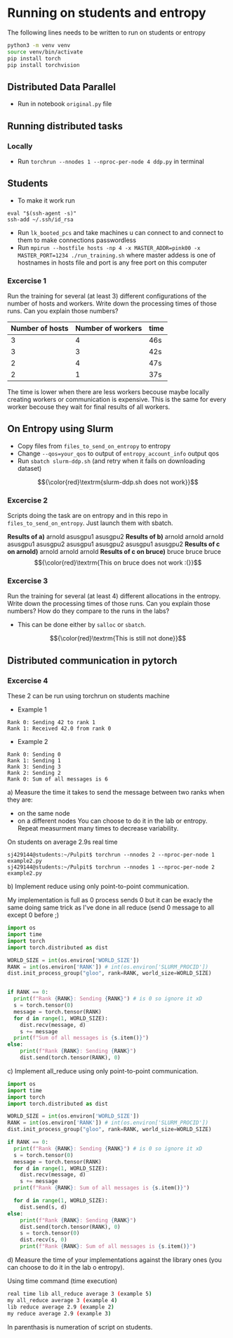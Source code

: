 # Running on students and entropy

The following lines needs to be written to run on students or entropy
```bash
python3 -m venv venv
source venv/bin/activate
pip install torch
pip install torchvision
```

## Distributed Data Parallel
- Run in notebook `original.py` file

## Running distributed tasks
### Locally

- Run `torchrun --nnodes 1 --nproc-per-node 4 ddp.py` in terminal
## Students
- To make it work run
```
eval "$(ssh-agent -s)"
ssh-add ~/.ssh/id_rsa
```
- Run `lk_booted_pcs` and take machines u can connect to and connect to them to make connections passwordless
- Run `mpirun --hostfile hosts -np 4 -x MASTER_ADDR=pink00 -x MASTER_PORT=1234 ./run_training.sh` where master addess is one of hostnames in hosts file and port is any free port on this computer

### Excercise 1

Run the training for several (at least 3) different configurations of the number of hosts and workers. Write down the processing times of those runs. Can you explain those numbers?

| Number of hosts | Number of workers | time |
| --------------- | ----------------- | ---- |
|        3        |        4          |  46s |
|        3        |        3          |  42s |
|        2        |        4          |  47s |
|        2        |        1          |  37s |

The time is lower when there are less workers becouse maybe locally creating workers or communication is expensive. This is the same for every worker becouse they wait for final results of all workers.

## On Entropy using Slurm
- Copy files from `files_to_send_on_entropy` to entropy
- Change `--qos=your_qos` to output of `entropy_account_info` output qos
- Run `sbatch slurm-ddp.sh` (and retry when it fails on downloading dataset)

$${\color{red}\textrm{slurm-ddp.sh does not work}}$$

### Excercise 2
Scripts doing the task are on entropy and in this repo in `files_to_send_on_entropy`. Just launch them with sbatch.

**Results of a)**
arnold
asusgpu1
asusgpu2
**Results of b)**
arnold
arnold
arnold
asusgpu1
asusgpu2
asusgpu1
asusgpu2
asusgpu1
asusgpu2
**Results of c on arnold)**
arnold
arnold
arnold
**Results of c on bruce)**
bruce
bruce
bruce
$${\color{red}\textrm{This on bruce does not work :(}}$$

### Excercise 3

Run the training for several (at least 4) different allocations in the entropy. Write down the processing times of those runs. Can you explain those numbers? How do they compare to the runs in the labs?

- This can be done either by `salloc` or `sbatch`.

$${\color{red}\textrm{This is still not done}}$$

## Distributed communication in pytorch
### Excercise 4
These 2 can be run using torchrun on students machine

- Example 1
```
Rank 0: Sending 42 to rank 1
Rank 1: Received 42.0 from rank 0
```
- Example 2
```
Rank 0: Sending 0
Rank 1: Sending 1
Rank 3: Sending 3
Rank 2: Sending 2
Rank 0: Sum of all messages is 6
```

a) Measure the time it takes to send the message between two ranks when they are:

- on the same node
- on a different nodes
You can choose to do it in the lab or entropy. Repeat measurment many times to decrease variability.

On students on average 2.9s real time
```
sj429144@students:~/Pulpit$ torchrun --nnodes 2 --nproc-per-node 1 example2.py
sj429144@students:~/Pulpit$ torchrun --nnodes 1 --nproc-per-node 2 example2.py
```

b) Implement reduce using only point-to-point communication.

My implementation is full as 0 process sends 0 but it can be exacly the same doing same trick as I've
done in all reduce (send 0 message to all except 0 before ;) 

```python
import os
import time
import torch
import torch.distributed as dist

WORLD_SIZE = int(os.environ['WORLD_SIZE'])
RANK = int(os.environ['RANK']) # int(os.environ['SLURM_PROCID'])
dist.init_process_group("gloo", rank=RANK, world_size=WORLD_SIZE)


if RANK == 0:
  print(f"Rank {RANK}: Sending {RANK}") # is 0 so ignore it xD
  s = torch.tensor(0)
  message = torch.tensor(RANK)
  for d in range(1, WORLD_SIZE):
    dist.recv(message, d)
    s += message
  print(f"Sum of all messages is {s.item()}")
else:
    print(f"Rank {RANK}: Sending {RANK}")
    dist.send(torch.tensor(RANK), 0)
```
c) Implement all_reduce using only point-to-point communication.
```python
import os
import time
import torch
import torch.distributed as dist

WORLD_SIZE = int(os.environ['WORLD_SIZE'])
RANK = int(os.environ['RANK']) # int(os.environ['SLURM_PROCID'])
dist.init_process_group("gloo", rank=RANK, world_size=WORLD_SIZE)

if RANK == 0:
  print(f"Rank {RANK}: Sending {RANK}") # is 0 so ignore it xD
  s = torch.tensor(0)
  message = torch.tensor(RANK)
  for d in range(1, WORLD_SIZE):
    dist.recv(message, d)
    s += message
  print(f"Rank {RANK}: Sum of all messages is {s.item()}")

  for d in range(1, WORLD_SIZE):
    dist.send(s, d)
else:
    print(f"Rank {RANK}: Sending {RANK}")
    dist.send(torch.tensor(RANK), 0)
    s = torch.tensor(0)
    dist.recv(s, 0)
    print(f"Rank {RANK}: Sum of all messages is {s.item()}")
```

d) Measure the time of your implementations against the library ones (you can choose to do it in the lab o entropy).

Using time command (time execution)

```bash
real time lib all_reduce average 3 (example 5)
my all_reduce average 3 (example 4)
lib reduce average 2.9 (example 2)
my reduce average 2.9 (example 3)
```

In parenthasis is numeration of script on students.
